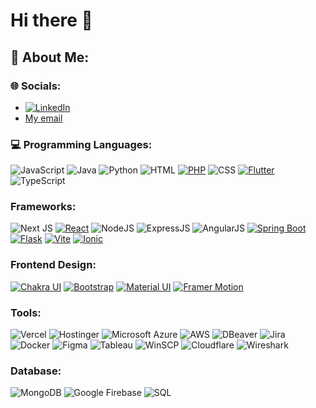 # Hi there 👋

## 💫 About Me:
### 🌐 Socials:
- [![LinkedIn](https://img.shields.io/badge/LinkedIn-%230077B5.svg?logo=linkedin&logoColor=white)](https://www.linkedin.com/in/angelitakng/)
- [My email](mailto:angelitakng.2022@scis.smu.edu.sg)


### 💻 Programming Languages:
![JavaScript](https://img.shields.io/badge/javascript-%23323330.svg?style=for-the-badge&logo=javascript&logoColor=%23F7DF1E) 
![Java](https://img.shields.io/badge/java-%23ED8B00.svg?style=for-the-badge&logo=openjdk&logoColor=white) 
![Python](https://img.shields.io/badge/python-3670A0?style=for-the-badge&logo=python&logoColor=ffdd54) 
![HTML](https://img.shields.io/badge/HTML-grey?style=for-the-badge) 
[![PHP](https://img.shields.io/badge/php-%23777BB4.svg?style=for-the-badge&logo=php&logoColor=white)](#)
![CSS](https://img.shields.io/badge/CSS-239120?&style=for-the-badge&logo=css3&logoColor=white) 
[![Flutter](https://img.shields.io/badge/Flutter-%2302569B.svg?style=for-the-badge&logo=Flutter&logoColor=white)](#)
![TypeScript](https://img.shields.io/badge/TypeScript-3178C6?style=for-the-badge&logo=typescript&logoColor=white) 


### Frameworks:
![Next JS](https://img.shields.io/badge/Next-black?style=for-the-badge&logo=next.js&logoColor=white) 
[![React](https://img.shields.io/badge/React-%2320232a.svg?logo=react&logoColor=%2361DAFB)](#)
![NodeJS](https://img.shields.io/badge/Node.js-6DA55F?logo=node.js&logoColor=white)
![ExpressJS](https://img.shields.io/badge/Express.js-%23404d59.svg?logo=express&logoColor=%2361DAFB)
![AngularJS](https://img.shields.io/badge/Angular-%23DD0031.svg?logo=angular&logoColor=white)
[![Spring Boot](https://img.shields.io/badge/Spring%20Boot-6DB33F?logo=springboot&logoColor=fff)](#)
[![Flask](https://img.shields.io/badge/Flask-000?logo=flask&logoColor=fff)](#)
[![Vite](https://img.shields.io/badge/Vite-646CFF?logo=vite&logoColor=fff)](#)
[![Ionic](https://img.shields.io/badge/Ionic-%233880FF.svg?style=for-the-badge&logo=Ionic&logoColor=white)](#)


### Frontend Design:
[![Chakra UI](https://shields.io/badge/chakra--ui-black?logo=chakraui&style=for-the-badge)](#)
[![Bootstrap](https://img.shields.io/badge/Bootstrap-563D7C?style=for-the-badge&logo=bootstrap&logoColor=white)](#)
[![Material UI](https://img.shields.io/badge/Material%20UI-007FFF?style=for-the-badge&logo=mui&logoColor=white)](#)
[![Framer Motion](https://img.shields.io/badge/Framer%20Motion-0055FF?style=for-the-badge&logo=framer&logoColor=white)](#)


### Tools:
![Vercel](https://img.shields.io/badge/vercel-%23000000.svg?style=for-the-badge&logo=vercel&logoColor=white) 
![Hostinger](https://img.shields.io/badge/Hostinger-673DE6?logo=hostinger&logoColor=fff)
![Microsoft Azure](https://custom-icon-badges.demolab.com/badge/Microsoft%20Azure-0089D6?logo=msazure&logoColor=white)
![AWS](https://img.shields.io/badge/AWS-%23FF9900.svg?logo=amazon-web-services&logoColor=white)
![DBeaver](https://img.shields.io/badge/dbeaver-382923?style=flat&logo=dbeaver&logoColor=white) 
![Jira](https://img.shields.io/badge/Jira-0052CC?style=for-the-badge&logo=Jira&logoColor=white) 
![Docker](https://img.shields.io/badge/Docker-2496ED?logo=docker&logoColor=fff)
![Figma](https://img.shields.io/badge/Figma-F24E1E?logo=figma&logoColor=white)
![Tableau](https://img.shields.io/badge/-Tableau-E97627?logo=Tableau&logoColor=white)
![WinSCP](https://shields.io/badge/winscp-badge)
![Cloudflare](https://img.shields.io/badge/Cloudflare-F38020?logo=Cloudflare&logoColor=white)
![Wireshark](https://img.shields.io/badge/Wireshark-blue?style=for-the-badge) 


### Database:
![MongoDB](https://img.shields.io/badge/MongoDB-%234ea94b.svg?style=for-the-badge&logo=mongodb&logoColor=white) 
![Google Firebase](https://img.shields.io/badge/firebase-ffca28?style=for-the-badge&logo=firebase&logoColor=black) 
![SQL](https://img.shields.io/badge/-SQL-000?&logo=MySQL&logoColor=4479A1) 
